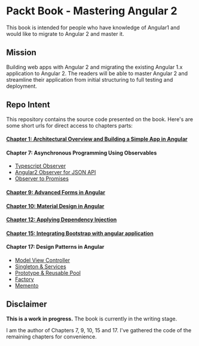 # Packt Book - Mastering Angular 2

This book is intended for people who have knowledge of Angular1 and would like to migrate to Angular 2 and master it.

## Mission

Building web apps with Angular 2 and migrating the existing Angular 1.x application to Angular 2. The readers will be able to master Angular 2 and streamline their application from initial structuring to full testing and deployment.

## Repo Intent

This repository contains the source code presented on the book. Here's are some short urls for direct access to chapters parts:

#### [Chapter 1: Architectural Overview and Building a Simple App in Angular](https://github.com/MathieuNls/mastering-angular/tree/master/chap1)

#### Chapter 7: Asynchronous Programming Using Observables
* [Typescript Observer](http://bit.ly/mastering-angular2-chap7-part1)
* [Angular2 Observer for JSON API](http://bit.ly/mastering-angular2-chap7-part2)
* [Observer to Promises](http://bit.ly/mastering-angular2-chap7-part3)

#### [Chapter 9: Advanced Forms in Angular](https://github.com/MathieuNls/mastering-angular/tree/master/chap9)

#### [Chapter 10: Material Design in Angular](https://github.com/MathieuNls/mastering-angular/tree/master/chap10)

#### [Chapter 12: Applying Dependency Injection](https://github.com/MathieuNls/mastering-angular/tree/master/chap12)

#### [Chapter 15: Integrating Bootstrap with angular application](https://github.com/MathieuNls/mastering-angular/tree/master/chap15)

#### Chapter 17: Design Patterns in Angular

* [Model View Controller](https://github.com/MathieuNls/mastering-angular/tree/master/chap17/mvc)
* [Singleton & Services](https://github.com/MathieuNls/mastering-angular/tree/master/chap17/singleton)
* [Prototype & Reusable Pool](https://github.com/MathieuNls/mastering-angular/tree/master/chap17/prototype)
* [Factory](https://github.com/MathieuNls/mastering-angular/tree/master/chap17/factory)
* [Memento](https://github.com/MathieuNls/mastering-angular/tree/master/chap17/memento)

## Disclaimer

**This is a work in progress.** 
The book is currently in the writing stage.

I am the author of Chapters 7, 9, 10, 15 and 17. I've gathered the code of the remaining chapters for convenience. 
